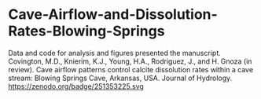 # Cave-Airflow-and-Dissolution-Rates-Blowing-Springs
Data and code for analysis and figures presented the manuscript. Covington, M.D., Knierim, K.J., Young, H.A., Rodriguez, J., and H. Gnoza (in review). Cave airflow patterns control calcite dissolution rates within a cave stream: Blowing Springs Cave, Arkansas, USA. Journal of Hydrology.
https://zenodo.org/badge/251353225.svg
